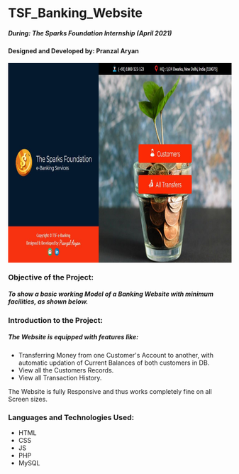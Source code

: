 # TSF_Banking_Website
##### During: The Sparks Foundation Internship (April 2021)
#### Designed and Developed by: Pranzal Aryan
<img src="images/Capture.JPG" height="450px" width="850px" align="center">

### Objective of the Project:
##### To show a basic working Model of a Banking Website with minimum facilities, as shown below.

### Introduction to the Project:
##### The Website is equipped with features like:
  <ul type="disc">
  <li>Transferring Money from one Customer's Account to another, with automatic updation of Current Balances of both customers in DB.</li>
  <li>View all the Customers Records.</li>
  <li>View all Transaction History.</li>
  </ul>
The Website is fully Responsive and thus works completely fine on all Screen sizes.  

### Languages and Technologies Used:
  <ul type="disc">
  <li>HTML</li>
  <li>CSS</li>
  <li>JS</li>
  <li>PHP</li>
  <li>MySQL</li>
  </ul>




